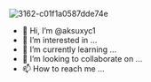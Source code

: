 ![3162-c01f1a0587dde74e](https://github.com/aksuxyc1/aksuxyc1/assets/138084697/a0d12d16-07cd-4986-ac21-63a521f35944)
- 👋 Hi, I’m @aksuxyc1
- 👀 I’m interested in ...
- 🌱 I’m currently learning ...
- 💞️ I’m looking to collaborate on ...
- 📫 How to reach me ...

<!---
aksuxyc1/aksuxyc1 is a ✨ special ✨ repository because its `README.md` (this file) appears on your GitHub profile.
You can click the Preview link to take a look at your changes.
--->
